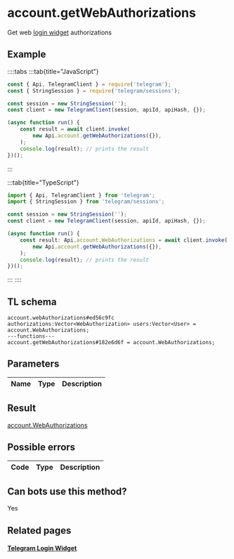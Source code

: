 # account.getWebAuthorizations

Get web [login widget](https://core.telegram.org/widgets/login) authorizations

## Example

::::tabs
:::tab{title="JavaScript"}

```js
const { Api, TelegramClient } = require('telegram');
const { StringSession } = require('telegram/sessions');

const session = new StringSession('');
const client = new TelegramClient(session, apiId, apiHash, {});

(async function run() {
    const result = await client.invoke(
        new Api.account.getWebAuthorizations({}),
    );
    console.log(result); // prints the result
})();
```

:::

:::tab{title="TypeScript"}

```ts
import { Api, TelegramClient } from 'telegram';
import { StringSession } from 'telegram/sessions';

const session = new StringSession('');
const client = new TelegramClient(session, apiId, apiHash, {});

(async function run() {
    const result: Api.account.WebAuthorizations = await client.invoke(
        new Api.account.getWebAuthorizations({}),
    );
    console.log(result); // prints the result
})();
```

:::
::::

## TL schema

```
account.webAuthorizations#ed56c9fc authorizations:Vector<WebAuthorization> users:Vector<User> = account.WebAuthorizations;
---functions---
account.getWebAuthorizations#182e6d6f = account.WebAuthorizations;
```

## Parameters

| Name | Type | Description |
| :--: | ---- | ----------- |

## Result

[account.WebAuthorizations](https://core.telegram.org/type/account.WebAuthorizations)

## Possible errors

| Code | Type | Description |
| :--: | ---- | ----------- |

## Can bots use this method?

Yes

## Related pages

#### [Telegram Login Widget](https://core.telegram.org/widgets/login)
